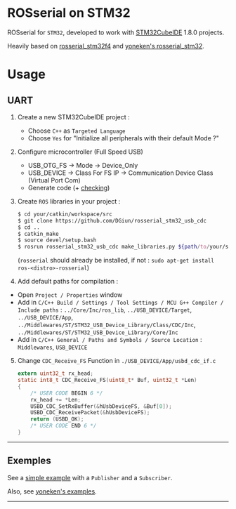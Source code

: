 # ROSserial on STM32

ROSserial for `STM32`, developed to work with [STM32CubeIDE](https://www.st.com/en/development-tools/stm32cubeide.html) 1.8.0 projects.

Heavily based on [rosserial_stm32f4](https://github.com/xav-jann1/rosserial_stm32f4) and [yoneken's rosserial_stm32](https://github.com/yoneken/rosserial_stm32).

# Usage
## UART
1. Create a new STM32CubeIDE project :
    - Choose `C++` as `Targeted Language`
    - Choose `Yes` for "Initialize all peripherals with their default Mode ?"
    
2. Configure microcontroller (Full Speed USB)
    - USB_OTG_FS -> Mode -> Device_Only
    - USB_DEVICE -> Class For FS IP -> Communication Device Class (Virtual Port Com)
    - Generate code (+ [checking](#check-generated-code--very-important))

3. Create `ROS` libraries in your project :
    ```sh
    $ cd your/catkin/workspace/src
    $ git clone https://github.com/DGiun/rosserial_stm32_usb_cdc
    $ cd ..
    $ catkin_make
    $ source devel/setup.bash
    $ rosrun rosserial_stm32_usb_cdc make_libraries.py ${path/to/your/stm32/project/Core}
    ```
    (`rosserial` should already be installed, if not : `sudo apt-get install ros-<distro>-rosserial`)

4. Add default paths for compilation :
- Open `Project / Properties` window
- Add in `C/C++ Build / Settings / Tool Settings / MCU G++ Compiler / Include paths` : 
`../Core/Inc/ros_lib`, `../USB_DEVICE/Target`, `../USB_DEVICE/App`, `../Middlewares/ST/STM32_USB_Device_Library/Class/CDC/Inc`, `../Middlewares/ST/STM32_USB_Device_Library/Core/Inc`
- Add in `C/C++ General / Paths and Symbols / Source Location` : `Middlewares`, `USB_DEVICE`

5. Change `CDC_Receive_FS` Function in `./USB_DEVICE/App/usbd_cdc_if.c`
    ```c
    extern uint32_t rx_head;
    static int8_t CDC_Receive_FS(uint8_t* Buf, uint32_t *Len)
    {
        /* USER CODE BEGIN 6 */
        rx_head += *Len;
        USBD_CDC_SetRxBuffer(&hUsbDeviceFS, &Buf[0]);
        USBD_CDC_ReceivePacket(&hUsbDeviceFS);
        return (USBD_OK);
        /* USER CODE END 6 */
    }
    ```

---
## Exemples

See a [simple example](./example) with a `Publisher` and a `Subscriber`.

Also, see [yoneken's examples](https://github.com/yoneken/rosserial_stm32/tree/master/src/ros_lib/examples).

---
